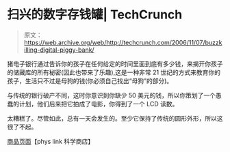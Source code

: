# 扫兴的数字存钱罐| TechCrunch

> 原文：<https://web.archive.org/web/http://techcrunch.com/2006/11/07/buzzkilling-digital-piggy-bank/>

猪电子银行通过告诉你的孩子在任何给定的时间里面到底有多少钱，来揭开你孩子的储藏库的所有秘密(因此也带来了乐趣),这是一种非常 21 世纪的方式来教育你的孩子，生活只不过是母狗的钱(你必须自己找出“母狗”的部分)。

与传统的银行破产不同，这时你意识到你缺少 50 美元的钱，所以你策划了一个愚蠢的计划，他们后来把它拍成了电影，你得到了一个 LCD 读数。

太糟糕了。尽管如此，总有一天会发生的。至少它保持了传统的圆形外形，所以这很了不起。

[商品页面](https://web.archive.org/web/20151223205517/http://www.physlink.com/estore/cart/PigEBank.cfm)【phys link 科学商店】